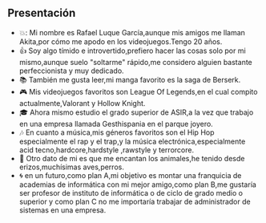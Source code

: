 ## Presentación
* 💥: Mi nombre es Rafael Luque García,aunque mis amigos me llaman Akita,por cómo me apodo en los videojuegos.Tengo 20 años.
* :+1: Soy algo tímido e introvertido,prefiero hacer las cosas solo por mi mismo,aunque suelo "soltarme" rápido,me considero alguien bastante perfeccionista y muy dedicado.
* :books: También me gusta leer,mi manga favorito es la saga de Berserk.
* :video_game: Mis videojuegos favoritos son League Of Legends,en el cual compito actualmente,Valorant y Hollow Knight.
* :mortar_board: Ahora mismo estudio el grado superior de ASIR,a la vez que trabajo en una empresa llamada Gesthispania en el parque joyero.
* :notes: En cuanto a música,mis géneros favoritos son el Hip Hop especialmente el rap y el trap,y la música electrónica,especialmente acid tecno,hardcore,hardstyle ,rawstyle y terrorcore.
* :dog: Otro dato de mi es que me encantan los animales,he tenido desde erizos,muchísimas aves,perros.
* :cyclone: en un futuro,como plan A,mi objetivo es montar una franquicia de academias de informática con mi mejor amigo,como plan B,me gustaría ser profesor de instituto de informática o de ciclo de grado medio o superior y como plan C no me importaría trabajar de administrador de sistemas en una empresa. 
